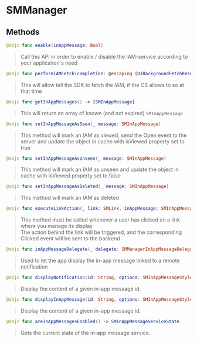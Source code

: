 # SMManager

## Methods
```swift
@objc func enable(inAppMessage: Bool)
```

>Call this API in order to enable / disable the IAM-service according to your application's need<br/>

```swift
@objc func performIAMFetch(completion: @escaping (UIBackgroundFetchResult) -> Void)
```

>This will allow tell the SDK to fetch the IAM, if the OS allows to so at that time<br/>

```swift
@objc func getInAppMessages() -> [SMInAppMessage]
```

>This will return an array of known (and not expired) ``SMInAppMessage``<br/>

```swift
@objc func setInAppMessageAsSeen(_ message: SMInAppMessage)
```

>This method will mark an IAM as viewed, send the Open event to the server and update the object in cache with isViewed property set to  true<br/>

```swift
@objc func setInAppMessageAsUnseen(_ message: SMInAppMessage)
```

>This method will mark an IAM as unseen and update the object in cache with isViewed property set to  false<br/>

```swift
@objc func setInAppMessageAsDeleted(_ message: SMInAppMessage)
```

>This method will mark an IAM as deleted<br/>

```swift
@objc func executeLinkAction(_ link: SMLink, inAppMessage: SMInAppMessage)
```

>This method must be called whenever a user has clicked on a link where you manage its display<br/>The action behind the link will be triggered, and the corresponding Clicked event will be sent to the backend<br/>

```swift
@objc func inAppMessageDelegate(_ delegate: SMManagerInAppMessageDelegate)
```

>Used to let the app display the in-app message linked to a remote notification<br/>

```swift
@objc func displayNotification(id: String, options: SMInAppMessageStyleOptions? = nil)
```

>Display the content of a given in-app message id.<br/>

```swift
@objc func displayInAppMessage(id: String, options: SMInAppMessageStyleOptions? = nil)
```

>Display the content of a given in-app message id.<br/>

```swift
@objc func areInAppMessagesEnabled() -> SMInAppMessageServiceState
```

>Gets the current state of the in-app message service.<br/>